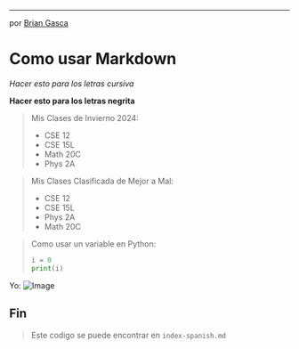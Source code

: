 ***
por [Brian Gasca](https://github.com/briangasca)

# Como usar Markdown

*Hacer esto para los letras cursiva*

**Hacer esto para los letras negrita**

> Mis Clases de Invierno 2024:
> - CSE 12
> - CSE 15L
> - Math 20C
> - Phys 2A

> Mis Clases Clasificada de Mejor a Mal:
> - CSE 12
> - CSE 15L
> - Phys 2A
> - Math 20C

> Como usar un variable en Python:
> ```python
> i = 0
> print(i)
> ```

Yo:
![Image](https://i.pinimg.com/564x/47/56/4b/47564b00412ef9b869b7209612feafc5.jpg)

## Fin

> Este codigo se puede encontrar en `index-spanish.md`
